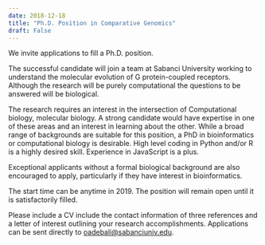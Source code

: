 ```yaml
---
date: 2018-12-18
title: "Ph.D. Position in Comparative Genomics"
draft: False
---
```



We invite applications to fill a Ph.D. position. 

The successful candidate will join a team at Sabanci University working to understand the molecular evolution of G protein-coupled receptors. Although the research will be purely computational the questions to be answered will be biological.

<!--more-->

The research requires an interest in the intersection of Computational biology, molecular biology. A strong candidate would have expertise in one of these areas and an interest in learning about the other. While a broad range of backgrounds are suitable for this position, a PhD in bioinformatics or computational biology is desirable. High level coding in Python and/or R is a highly desired skill. Experience in JavaScript is a plus. 

Exceptional applicants without a formal biological background are also encouraged to apply, particularly if they have interest in bioinformatics.

The start time can be anytime in 2019. The position will remain open until it is satisfactorily filled.

Please include a CV include the contact information of three references and a letter of interest outlining your research accomplishments. Applications can be sent directly to oadebali@sabanciuniv.edu.
